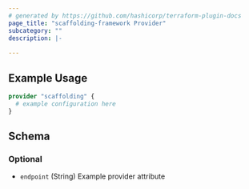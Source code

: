 ```yaml
---
# generated by https://github.com/hashicorp/terraform-plugin-docs
page_title: "scaffolding-framework Provider"
subcategory: ""
description: |-
  
---
```


## Example Usage

```terraform
provider "scaffolding" {
  # example configuration here
}
```

<!-- schema generated by tfplugindocs -->
## Schema

### Optional

- `endpoint` (String) Example provider attribute
